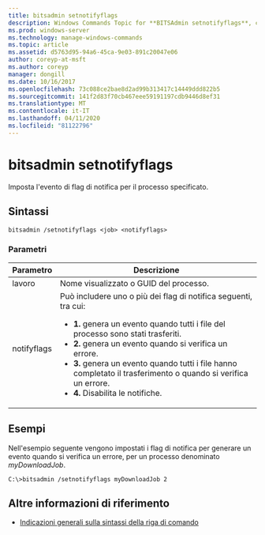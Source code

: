 ```yaml
---
title: bitsadmin setnotifyflags
description: Windows Commands Topic for **BITSAdmin setnotifyflags**, che imposta i flag di notifica degli eventi per il processo specificato.
ms.prod: windows-server
ms.technology: manage-windows-commands
ms.topic: article
ms.assetid: d5763d95-94a6-45ca-9e03-891c20047e06
author: coreyp-at-msft
ms.author: coreyp
manager: dongill
ms.date: 10/16/2017
ms.openlocfilehash: 73c088ce2bae8d2ad99b313417c14449ddd822b5
ms.sourcegitcommit: 141f2d83f70cb467eee59191197cdb9446d8ef31
ms.translationtype: MT
ms.contentlocale: it-IT
ms.lasthandoff: 04/11/2020
ms.locfileid: "81122796"
---
```

# <a name="bitsadmin-setnotifyflags"></a>bitsadmin setnotifyflags

Imposta l'evento di flag di notifica per il processo specificato.

## <a name="syntax"></a>Sintassi

```
bitsadmin /setnotifyflags <job> <notifyflags>
```

### <a name="parameters"></a>Parametri

| Parametro | Descrizione |
| --------- | ----------- |
| lavoro | Nome visualizzato o GUID del processo. |
| notifyflags | Può includere uno o più dei flag di notifica seguenti, tra cui:<ul><li>**1.** genera un evento quando tutti i file del processo sono stati trasferiti.</li><li>**2.** genera un evento quando si verifica un errore.</li><li>**3.** genera un evento quando tutti i file hanno completato il trasferimento o quando si verifica un errore.</li><li>**4.** Disabilita le notifiche.</li></ul> |

## <a name="examples"></a>Esempi

Nell'esempio seguente vengono impostati i flag di notifica per generare un evento quando si verifica un errore, per un processo denominato *myDownloadJob*.

```
C:\>bitsadmin /setnotifyflags myDownloadJob 2
```

## <a name="additional-references"></a>Altre informazioni di riferimento

- [Indicazioni generali sulla sintassi della riga di comando](command-line-syntax-key.md)